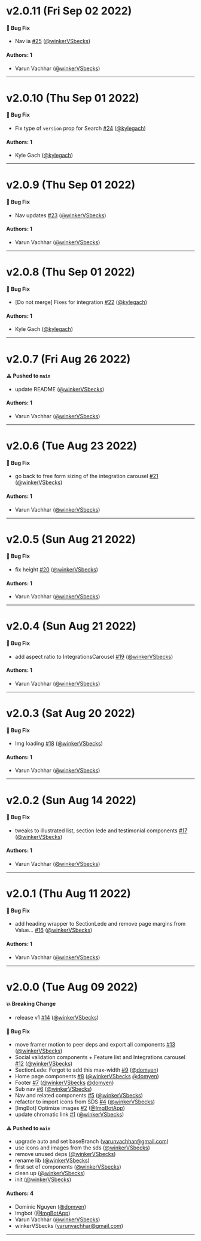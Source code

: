 # v2.0.11 (Fri Sep 02 2022)

#### 🐛 Bug Fix

- Nav ia [#25](https://github.com/storybookjs/components-marketing/pull/25) ([@winkerVSbecks](https://github.com/winkerVSbecks))

#### Authors: 1

- Varun Vachhar ([@winkerVSbecks](https://github.com/winkerVSbecks))

---

# v2.0.10 (Thu Sep 01 2022)

#### 🐛 Bug Fix

- Fix type of `version` prop for Search [#24](https://github.com/storybookjs/components-marketing/pull/24) ([@kylegach](https://github.com/kylegach))

#### Authors: 1

- Kyle Gach ([@kylegach](https://github.com/kylegach))

---

# v2.0.9 (Thu Sep 01 2022)

#### 🐛 Bug Fix

- Nav updates [#23](https://github.com/storybookjs/components-marketing/pull/23) ([@winkerVSbecks](https://github.com/winkerVSbecks))

#### Authors: 1

- Varun Vachhar ([@winkerVSbecks](https://github.com/winkerVSbecks))

---

# v2.0.8 (Thu Sep 01 2022)

#### 🐛 Bug Fix

- [Do not merge] Fixes for integration [#22](https://github.com/storybookjs/components-marketing/pull/22) ([@kylegach](https://github.com/kylegach))

#### Authors: 1

- Kyle Gach ([@kylegach](https://github.com/kylegach))

---

# v2.0.7 (Fri Aug 26 2022)

#### ⚠️ Pushed to `main`

- update README ([@winkerVSbecks](https://github.com/winkerVSbecks))

#### Authors: 1

- Varun Vachhar ([@winkerVSbecks](https://github.com/winkerVSbecks))

---

# v2.0.6 (Tue Aug 23 2022)

#### 🐛 Bug Fix

- go back to free form sizing of the integration carousel [#21](https://github.com/storybookjs/components-marketing/pull/21) ([@winkerVSbecks](https://github.com/winkerVSbecks))

#### Authors: 1

- Varun Vachhar ([@winkerVSbecks](https://github.com/winkerVSbecks))

---

# v2.0.5 (Sun Aug 21 2022)

#### 🐛 Bug Fix

- fix height [#20](https://github.com/storybookjs/components-marketing/pull/20) ([@winkerVSbecks](https://github.com/winkerVSbecks))

#### Authors: 1

- Varun Vachhar ([@winkerVSbecks](https://github.com/winkerVSbecks))

---

# v2.0.4 (Sun Aug 21 2022)

#### 🐛 Bug Fix

- add aspect ratio to IntegrationsCarousel [#19](https://github.com/storybookjs/components-marketing/pull/19) ([@winkerVSbecks](https://github.com/winkerVSbecks))

#### Authors: 1

- Varun Vachhar ([@winkerVSbecks](https://github.com/winkerVSbecks))

---

# v2.0.3 (Sat Aug 20 2022)

#### 🐛 Bug Fix

- Img loading [#18](https://github.com/storybookjs/components-marketing/pull/18) ([@winkerVSbecks](https://github.com/winkerVSbecks))

#### Authors: 1

- Varun Vachhar ([@winkerVSbecks](https://github.com/winkerVSbecks))

---

# v2.0.2 (Sun Aug 14 2022)

#### 🐛 Bug Fix

- tweaks to illustrated list, section lede and testimonial components [#17](https://github.com/storybookjs/components-marketing/pull/17) ([@winkerVSbecks](https://github.com/winkerVSbecks))

#### Authors: 1

- Varun Vachhar ([@winkerVSbecks](https://github.com/winkerVSbecks))

---

# v2.0.1 (Thu Aug 11 2022)

#### 🐛 Bug Fix

- add heading wrapper to SectionLede and remove page margins from Value… [#16](https://github.com/storybookjs/components-marketing/pull/16) ([@winkerVSbecks](https://github.com/winkerVSbecks))

#### Authors: 1

- Varun Vachhar ([@winkerVSbecks](https://github.com/winkerVSbecks))

---

# v2.0.0 (Tue Aug 09 2022)

#### 💥 Breaking Change

- release v1 [#14](https://github.com/storybookjs/components-marketing/pull/14) ([@winkerVSbecks](https://github.com/winkerVSbecks))

#### 🐛 Bug Fix

- move framer motion to peer deps and export all components [#13](https://github.com/storybookjs/components-marketing/pull/13) ([@winkerVSbecks](https://github.com/winkerVSbecks))
- Social validation components + Feature list and  Integrations carousel [#12](https://github.com/storybookjs/components-marketing/pull/12) ([@winkerVSbecks](https://github.com/winkerVSbecks))
- SectionLede: Forgot to add this max-width [#9](https://github.com/storybookjs/components-marketing/pull/9) ([@domyen](https://github.com/domyen))
- Home page components [#8](https://github.com/storybookjs/components-marketing/pull/8) ([@winkerVSbecks](https://github.com/winkerVSbecks) [@domyen](https://github.com/domyen))
- Footer [#7](https://github.com/storybookjs/components-marketing/pull/7) ([@winkerVSbecks](https://github.com/winkerVSbecks) [@domyen](https://github.com/domyen))
- Sub nav [#6](https://github.com/storybookjs/components-marketing/pull/6) ([@winkerVSbecks](https://github.com/winkerVSbecks))
- Nav and related components [#5](https://github.com/storybookjs/components-marketing/pull/5) ([@winkerVSbecks](https://github.com/winkerVSbecks))
- refactor to import icons from SDS [#4](https://github.com/storybookjs/components-marketing/pull/4) ([@winkerVSbecks](https://github.com/winkerVSbecks))
- [ImgBot] Optimize images [#2](https://github.com/storybookjs/components-marketing/pull/2) ([@ImgBotApp](https://github.com/ImgBotApp))
- update chromatic link [#1](https://github.com/storybookjs/components-marketing/pull/1) ([@winkerVSbecks](https://github.com/winkerVSbecks))

#### ⚠️ Pushed to `main`

- upgrade auto and set baseBranch (varunvachhar@gmail.com)
- use icons and images from the sds ([@winkerVSbecks](https://github.com/winkerVSbecks))
- remove unused deps ([@winkerVSbecks](https://github.com/winkerVSbecks))
- rename lib ([@winkerVSbecks](https://github.com/winkerVSbecks))
- first set of components ([@winkerVSbecks](https://github.com/winkerVSbecks))
- clean up ([@winkerVSbecks](https://github.com/winkerVSbecks))
- init ([@winkerVSbecks](https://github.com/winkerVSbecks))

#### Authors: 4

- Dominic Nguyen ([@domyen](https://github.com/domyen))
- Imgbot ([@ImgBotApp](https://github.com/ImgBotApp))
- Varun Vachhar ([@winkerVSbecks](https://github.com/winkerVSbecks))
- winkerVSbecks (varunvachhar@gmail.com)

---

